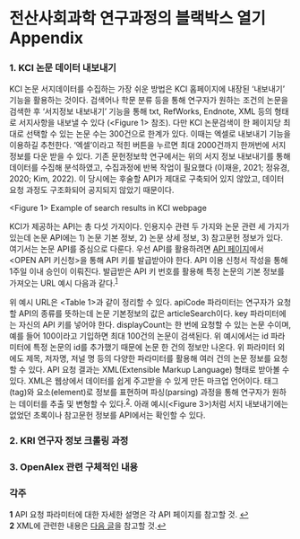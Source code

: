 # 전산사회과학 연구과정의 블랙박스 열기 Appendix

 ### 1. KCI 논문 데이터 내보내기
 KCI 논문 서지데이터를 수집하는 가장 쉬운 방법은 KCI 홈페이지에 내장된 ‘내보내기’ 기능을 활용하는 것이다. 검색어나 학문 분류 등을 통해 연구자가 원하는 조건의 논문을 검색한 후 ‘서지정보 내보내기’ 기능을 통해 txt, RefWorks, Endnote, XML 등의 형태로 서지사항을 내보낼 수 있다 (<Figure 1> 참조). 다만  KCI 논문검색이 한 페이지당 최대로 선택할 수 있는 논문 수는 300건으로 한계가 있다. 이때는 엑셀로 내보내기 기능을 이용하길 추천한다. ‘엑셀’이라고 적힌 버튼을 누르면 최대 2000건까지 한꺼번에 서지 정보를 다운 받을 수 있다. 기존 문헌정보학 연구에서는 위의 서지 정보 내보내기를 통해 데이터를 수집해 분석하였고, 수집과정에 반복 작업이 필요했다 (이재윤, 2021; 정유경, 2020; Kim, 2022). 이 당시에는 후술할 API가 제대로 구축되어 있지 않았고, 데이터 요청 과정도 구조화되어 공지되지 않았기 때문이다.

\<Figure 1\> Example of search results in KCI webpage

 KCI가 제공하는 API는 총 다섯 가지이다. 인용지수 관련 두 가지와 논문 관련 세 가지가 있는데 논문 API에는 1) 논문 기본 정보, 2) 논문 상세 정보, 3) 참고문헌 정보가 있다. 여기서는 논문 API를 중심으로 다룬다. 우선 API를 활용하려면 [API 페이지](https://www.kci.go.kr/kciportal/po/openapi/openApiList.kci)에서 <OPEN API 키신청>을 통해 API 키를 발급받아야 한다. API 이용 신청서 작성을 통해 1주일 이내 승인이 이뤄진다. 발급받은 API 키 번호를 활용해 특정 논문의 기본 정보를 가져오는 URL 예시 다음과 같다.<sup id="a1">[1](#f1)</sup>


위 예시 URL은 <Table 1>과 같이 정리할 수 있다. apiCode 파라미터는 연구자가 요청할 API의 종류를 뜻하는데 논문 기본정보의 값은 articleSearch이다. key 파라미터에는 자신의 API 키를 넣어야 한다. displayCount는 한 번에 요청할 수 있는 논문 수이며, 예를 들어 100이라고 기입하면 최대 100건의 논문이 검색된다. 위 예시에서는 id 파라미터에 특정 논문의 id를 추가했기 때문에 논문 한 건의 정보만 나온다. 위 파라미터 외에도 제목, 저자명, 저널 명 등의 다양한 파라미터를 활용해 여러 건의 논문 정보를 요청할 수 있다. API 요청 결과는 XML(Extensible Markup Language) 형태로 받아볼 수 있다. XML은 웹상에서 데이터를 쉽게 주고받을 수 있게 만든 마크업 언어이다. 태그(tag)와 요소(element)로 정보를 표현하며 파싱(parsing) 과정을 통해 연구자가 원하는 데이터를 추출 및 변형할 수 있다.<sup id="a2">[2](#f1)</sup>. 아래 예시(<Figure 3>)처럼 서지 내보내기에는 없었던 초록이나 참고문헌 정보를 API에서는 확인할 수 있다.


### 2. KRI 연구자 정보 크롤링 과정

### 3. OpenAlex 관련 구체적인 내용


### 각주
<b id="f1">1</b> API 요청 파라미터에 대한 자세한 설명은 각 API 페이지를 참고할 것. [↩](#a1)  
<b id="f2">2</b> XML에 관련한 내용은 [다음 글](https://www.webzineriks.or.kr/post/디지털-인문학-연구를-위한-공공데이터-활용-2-김병준)을 참고할 것.[↩](#a2)
